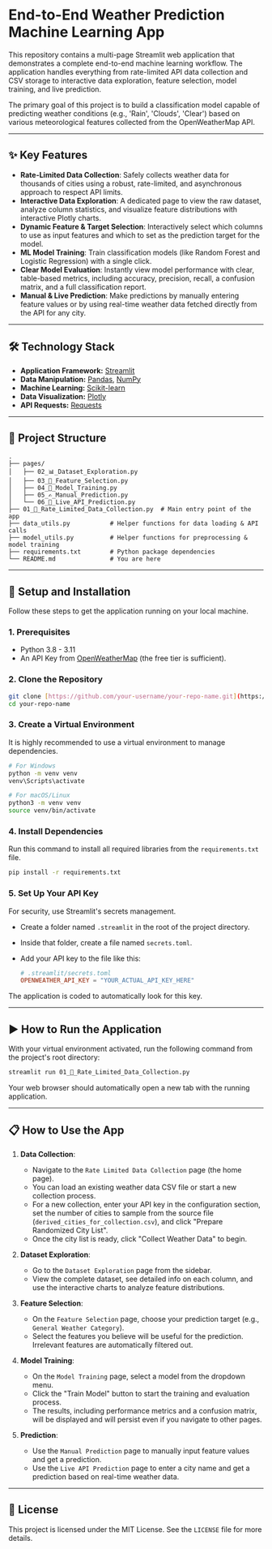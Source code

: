 # End-to-End Weather Prediction Machine Learning App

This repository contains a multi-page Streamlit web application that demonstrates a complete end-to-end machine learning workflow. The application handles everything from rate-limited API data collection and CSV storage to interactive data exploration, feature selection, model training, and live prediction.

The primary goal of this project is to build a classification model capable of predicting weather conditions (e.g., 'Rain', 'Clouds', 'Clear') based on various meteorological features collected from the OpenWeatherMap API.

---

## ✨ Key Features

- **Rate-Limited Data Collection**: Safely collects weather data for thousands of cities using a robust, rate-limited, and asynchronous approach to respect API limits.
- **Interactive Data Exploration**: A dedicated page to view the raw dataset, analyze column statistics, and visualize feature distributions with interactive Plotly charts.
- **Dynamic Feature & Target Selection**: Interactively select which columns to use as input features and which to set as the prediction target for the model.
- **ML Model Training**: Train classification models (like Random Forest and Logistic Regression) with a single click.
- **Clear Model Evaluation**: Instantly view model performance with clear, table-based metrics, including accuracy, precision, recall, a confusion matrix, and a full classification report.
- **Manual & Live Prediction**: Make predictions by manually entering feature values or by using real-time weather data fetched directly from the API for any city.

---

## 🛠️ Technology Stack

- **Application Framework:** [Streamlit](https://streamlit.io/)
- **Data Manipulation:** [Pandas](https://pandas.pydata.org/), [NumPy](https://numpy.org/)
- **Machine Learning:** [Scikit-learn](https://scikit-learn.org/)
- **Data Visualization:** [Plotly](https://plotly.com/python/)
- **API Requests:** [Requests](https://requests.readthedocs.io/)

---

## 📂 Project Structure

```
.
├── pages/
│   ├── 02_📊_Dataset_Exploration.py
│   ├── 03_🎯_Feature_Selection.py
│   ├── 04_🤖_Model_Training.py
│   ├── 05_✍️_Manual_Prediction.py
│   └── 06_📡_Live_API_Prediction.py
├── 01_💾_Rate_Limited_Data_Collection.py  # Main entry point of the app
├── data_utils.py           # Helper functions for data loading & API calls
├── model_utils.py          # Helper functions for preprocessing & model training
├── requirements.txt        # Python package dependencies
└── README.md               # You are here
```

---

## 🚀 Setup and Installation

Follow these steps to get the application running on your local machine.

### 1. Prerequisites
- Python 3.8 - 3.11
- An API Key from [OpenWeatherMap](https://openweathermap.org/api) (the free tier is sufficient).

### 2. Clone the Repository
```bash
git clone [https://github.com/your-username/your-repo-name.git](https://github.com/your-username/your-repo-name.git)
cd your-repo-name
```

### 3. Create a Virtual Environment
It is highly recommended to use a virtual environment to manage dependencies.
```bash
# For Windows
python -m venv venv
venv\Scripts\activate

# For macOS/Linux
python3 -m venv venv
source venv/bin/activate
```

### 4. Install Dependencies
Run this command to install all required libraries from the `requirements.txt` file.
```bash
pip install -r requirements.txt
```

### 5. Set Up Your API Key
For security, use Streamlit's secrets management.
- Create a folder named `.streamlit` in the root of the project directory.
- Inside that folder, create a file named `secrets.toml`.
- Add your API key to the file like this:

    ```toml
    # .streamlit/secrets.toml
    OPENWEATHER_API_KEY = "YOUR_ACTUAL_API_KEY_HERE"
    ```
The application is coded to automatically look for this key.

---

## ▶️ How to Run the Application

With your virtual environment activated, run the following command from the project's root directory:

```bash
streamlit run 01_💾_Rate_Limited_Data_Collection.py
```

Your web browser should automatically open a new tab with the running application.

---

## 📋 How to Use the App

1.  **Data Collection**:
    - Navigate to the `Rate Limited Data Collection` page (the home page).
    - You can load an existing weather data CSV file or start a new collection process.
    - For a new collection, enter your API key in the configuration section, set the number of cities to sample from the source file (`derived_cities_for_collection.csv`), and click "Prepare Randomized City List".
    - Once the city list is ready, click "Collect Weather Data" to begin.

2.  **Dataset Exploration**:
    - Go to the `Dataset Exploration` page from the sidebar.
    - View the complete dataset, see detailed info on each column, and use the interactive charts to analyze feature distributions.

3.  **Feature Selection**:
    - On the `Feature Selection` page, choose your prediction target (e.g., `General Weather Category`).
    - Select the features you believe will be useful for the prediction. Irrelevant features are automatically filtered out.

4.  **Model Training**:
    - On the `Model Training` page, select a model from the dropdown menu.
    - Click the "Train Model" button to start the training and evaluation process.
    - The results, including performance metrics and a confusion matrix, will be displayed and will persist even if you navigate to other pages.

5.  **Prediction**:
    - Use the `Manual Prediction` page to manually input feature values and get a prediction.
    - Use the `Live API Prediction` page to enter a city name and get a prediction based on real-time weather data.

---

## 📄 License

This project is licensed under the MIT License. See the `LICENSE` file for more details.
